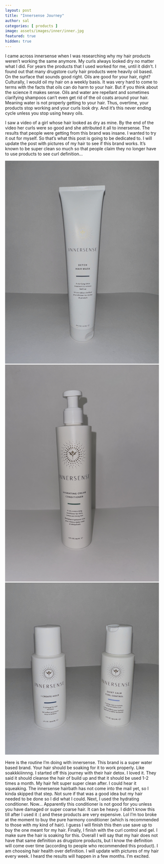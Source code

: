 ```yaml
---
layout: post
title: "Innersense Journey"
author: sal
categories: [ products ]
image: assets/images/inner/inner.jpg
featured: true
hidden: true
---
```

I came across innersense when I was researching why my hair products weren’t working the same anymore. My curls always looked dry no matter what I did. For years the products that I used worked for me, until it didn’t. I found out that many drugstore curly hair products were heavily oil based. On the surface that sounds good right. Oils are good for your hair, right? Culturally, I would oil my hair on a weekly basis. It was very hard to come to terms with the facts that oils can do harm to your hair. But if you think about the science it makes sense. Oils and water are repellant and sometimes clarifying shampoos can’t even get rid of the oil coats around your hair. Meaning water is not properly getting to your hair. Thus, overtime, your products stop working and your curls look dry. And it’s this never ending cycle unless you stop using heavy oils.<br>

I saw a video of a girl whose hair looked as dry as mine. By the end of the video her curls were so good and she attributed it all to innersense. The results that people were getting from this brand was insane. I wanted to try it out for myself. So that’s what this post is going to be dedicated to. I will update the post with pictures of my hair to see if this brand works. It’s known to be super clean so much so that people claim they no longer have to use products to see curl definition… <br>

![Detox](/assets/images/inner/detox.jpg)
![Cond](/assets/images/inner/cond.jpg)
![Prod](/assets/images/inner/prod.jpg)


Here is the routine I’m doing with innersense. This brand is a super water based brand. Your hair should be soaking for it to work properly. Like soakkkiiinnng. I started off this journey with their hair detox. I loved it. They said it should cleanse the hair of build up and that it should be used 1-2 times a month. My hair felt super super clean after. I could hear it squeaking. The innersense hairbath has not come into the mail yet, so I kinda skipped that step. Not sure if that was a good idea but my hair needed to be done so I did what I could. Next, I used the hydrating conditioner. Now… Apparently this conditioner is not good for you unless you have damaged or super coarse hair. It can be heavy. I didn’t know this till after I used it :( and these products are very expensive. Lol I’m too broke at the moment to buy the pure harmony conditioner (which is recommended to those with my kind of hair). I guess I will finish this then use save up to buy the one meant for my hair. Finally, I finish with the curl control and gel. I make sure the hair is soaking for this. Overall I will say that my hair does not have that same definition as drugstore products, but I know the definition will come over time (according to people who recommended this product). I am choosing hair health over definition. I will update with pictures of my hair every week. I heard the results will happen in a few months. I’m excited.<br>


